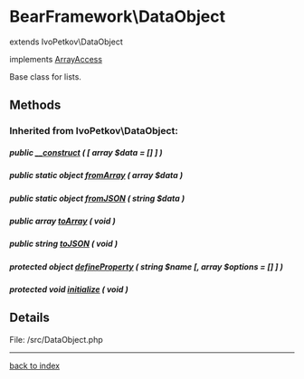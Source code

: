 # BearFramework\DataObject

extends IvoPetkov\DataObject

implements [ArrayAccess](http://php.net/manual/en/class.arrayaccess.php)

Base class for lists.

## Methods

### Inherited from IvoPetkov\DataObject:

##### public [__construct](ivopetkov.dataobject.__construct.method.md) ( [ array $data = [] ] )

##### public static object [fromArray](ivopetkov.dataobject.fromarray.method.md) ( array $data )

##### public static object [fromJSON](ivopetkov.dataobject.fromjson.method.md) ( string $data )

##### public array [toArray](ivopetkov.dataobject.toarray.method.md) ( void )

##### public string [toJSON](ivopetkov.dataobject.tojson.method.md) ( void )

##### protected object [defineProperty](ivopetkov.dataobject.defineproperty.method.md) ( string $name [, array $options = [] ] )

##### protected void [initialize](ivopetkov.dataobject.initialize.method.md) ( void )

## Details

File: /src/DataObject.php

---

[back to index](index.md)

